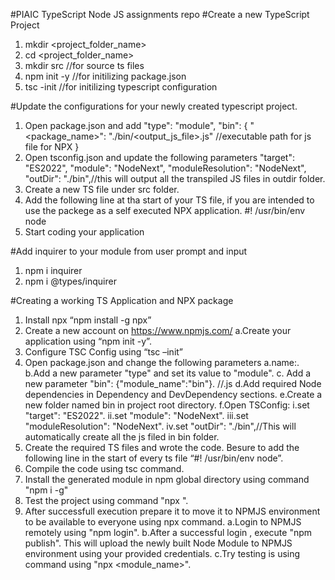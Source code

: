 #PIAIC TypeScript Node JS assignments repo
#Create a new TypeScript Project
1. mkdir <project_folder_name>
2. cd <project_folder_name>
3. mkdir src //for source ts files
4. npm init -y //for initilizing package.json
6. tsc -init //for initilizing typescript configuration

#Update the configurations for your newly created typescript project.
1. Open package.json and add 
 "type": "module",
  "bin": {
    "<package_name>": "./bin/<output_js_file>.js" //executable path for js file for NPX
  }
 2. Open tsconfig.json and update the following parameters
  "target": "ES2022",
  "module": "NodeNext",
  "moduleResolution": "NodeNext",
   "outDir": "./bin",//this will output all the transpiled JS files in outdir folder.
 3. Create a new TS file under src folder.
 4. Add the following line at tha start of your TS file, if you are intended to use the packege as a self executed NPX application.
 #! /usr/bin/env node
 5. Start coding your application

#Add inquirer to your module from user prompt and input
1. npm i inquirer
2. npm i @types/inquirer

#Creating a working TS Application and NPX package
1.	Install npx “npm install -g npx”
2.	Create a new account on https://www.npmjs.com/
		a.Create your application using “npm init -y”.
3.	Configure TSC Config using “tsc –init”
4.	Open package.json and change the following parameters
		a.name:<Your Package Name>.
		b.Add a new parameter "type" and set its value to "module".
		c. Add a new parameter "bin": {"module_name":"bin"}. //<executable js file genreated by ts compiler>.js
		d.Add required Node dependencies in Dependency and DevDependency sections.
		e.Create a new folder named bin in project root directory.
		f.Open TSConfig:
			i.set "target": "ES2022".
			ii.set "module": "NodeNext".
			iii.set "moduleResolution": "NodeNext".
			iv.set "outDir": "./bin",//This will automatically create all the js filed in bin folder.
5.	Create the required TS files and wrote the code. Besure to add the following line in the start of every ts file “#! /usr/bin/env node”.
6.	Compile the code using tsc command.
7.	Install the generated module in npm global directory using command "npm i -g"
8.	Test the project using command "npx <PackageName>".
9.	After successfull execution prepare it to move it to NPMJS environment to be available to everyone using npx command.
		a.Login to NPMJS remotely using "npm login".
		b.After a successful login , execute "npm publish". This will upload the newly built Node Module to NPMJS environment using your provided credentials.
		c.Try testing is using command using "npx <module_name>".
